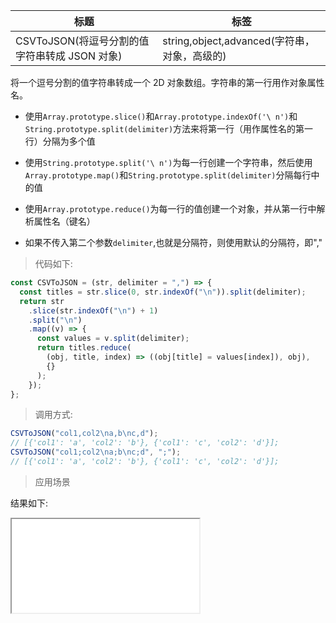 | 标题                                          | 标签                                         |
| --------------------------------------------- | -------------------------------------------- |
| CSVToJSON(将逗号分割的值字符串转成 JSON 对象) | string,object,advanced(字符串，对象，高级的) |

将一个逗号分割的值字符串转成一个 2D 对象数组。字符串的第一行用作对象属性名。

- 使用`Array.prototype.slice()`和`Array.prototype.indexOf('\ n')`和`String.prototype.split(delimiter)`方法来将第一行（用作属性名的第一行）分隔为多个值

- 使用`String.prototype.split('\ n')`为每一行创建一个字符串，然后使用`Array.prototype.map()`和`String.prototype.split(delimiter)`分隔每行中的值

- 使用`Array.prototype.reduce()`为每一行的值创建一个对象，并从第一行中解析属性名（键名）

- 如果不传入第二个参数`delimiter`,也就是分隔符，则使用默认的分隔符，即","

> 代码如下:

```js
const CSVToJSON = (str, delimiter = ",") => {
  const titles = str.slice(0, str.indexOf("\n")).split(delimiter);
  return str
    .slice(str.indexOf("\n") + 1)
    .split("\n")
    .map((v) => {
      const values = v.split(delimiter);
      return titles.reduce(
        (obj, title, index) => ((obj[title] = values[index]), obj),
        {}
      );
    });
};
```

> 调用方式:

```js
CSVToJSON("col1,col2\na,b\nc,d");
// [{'col1': 'a', 'col2': 'b'}, {'col1': 'c', 'col2': 'd'}];
CSVToJSON("col1;col2\na;b\nc;d", ";");
// [{'col1': 'a', 'col2': 'b'}, {'col1': 'c', 'col2': 'd'}];
```

> 应用场景

<div class="code-editor" data-url="codes/javascript/html/CSVToJSON.html" data-language="html"></div>

结果如下:

<iframe src="codes/javascript/html/CSVToJSON.html"></iframe>
